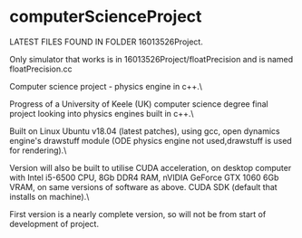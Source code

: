 # computerScienceProject

LATEST FILES FOUND IN FOLDER 16013526Project.

Only simulator that works is in 16013526Project/floatPrecision and is named floatPrecision.cc

Computer science project - physics engine in c++.\

Progress of a University of Keele (UK) computer science degree final project looking into physics engines built in c++.\

Built on Linux Ubuntu v18.04 (latest patches), using gcc, open dynamics engine's drawstuff module (ODE physics engine not used,drawstuff is used for rendering).\

Version will also be built to utilise CUDA acceleration, on desktop computer with Intel i5-6500 CPU, 8Gb DDR4 RAM, nVIDIA GeForce GTX 1060 6Gb VRAM, on same versions of software as above. CUDA SDK (default that installs on machine).\

First version is a nearly complete version, so will not be from start of development of project.
